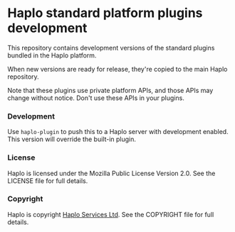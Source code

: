 
# Haplo standard platform plugins development

This repository contains development versions of the standard plugins bundled in the Haplo platform.

When new versions are ready for release, they're copied to the main Haplo repository.

Note that these plugins use private platform APIs, and those APIs may change without notice. Don't use these APIs in your plugins.

### Development

Use `haplo-plugin` to push this to a Haplo server with development enabled. This version will override the built-in plugin.

### License

Haplo is licensed under the Mozilla Public License Version 2.0. See the LICENSE file for full details.

### Copyright

Haplo is copyright [Haplo Services Ltd](http://www.haplo-services.com). See the COPYRIGHT file for full details.

